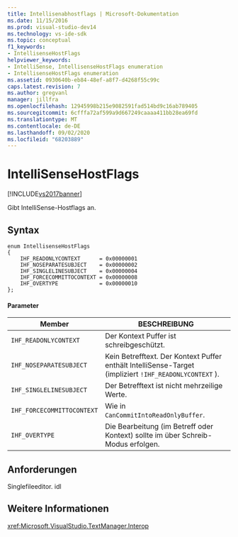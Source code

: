 ```yaml
---
title: Intellisenabhostflags | Microsoft-Dokumentation
ms.date: 11/15/2016
ms.prod: visual-studio-dev14
ms.technology: vs-ide-sdk
ms.topic: conceptual
f1_keywords:
- IntellisenseHostFlags
helpviewer_keywords:
- IntelliSense, IntellisenseHostFlags enumeration
- IntellisenseHostFlags enumeration
ms.assetid: 0930640b-eb84-48ef-a8f7-d4268f55c99c
caps.latest.revision: 7
ms.author: gregvanl
manager: jillfra
ms.openlocfilehash: 12945998b215e9082591fad514bd9c16ab789405
ms.sourcegitcommit: 6cfffa72af599a9d667249caaaa411bb28ea69fd
ms.translationtype: MT
ms.contentlocale: de-DE
ms.lasthandoff: 09/02/2020
ms.locfileid: "68203889"
---
```

# <a name="intellisensehostflags"></a>IntelliSenseHostFlags
[!INCLUDE[vs2017banner](../includes/vs2017banner.md)]

Gibt IntelliSense-Hostflags an.  
  
## <a name="syntax"></a>Syntax  
  
```cpp#  
enum IntellisenseHostFlags  
{  
    IHF_READONLYCONTEXT      = 0x00000001  
    IHF_NOSEPARATESUBJECT    = 0x00000002  
    IHF_SINGLELINESUBJECT    = 0x00000004  
    IHF_FORCECOMMITTOCONTEXT = 0x00000008  
    IHF_OVERTYPE             = 0x00000010  
};  
```  
  
#### <a name="parameters"></a>Parameter  
  
|Member|BESCHREIBUNG|  
|-------------|-----------------|  
|`IHF_READONLYCONTEXT`|Der Kontext Puffer ist schreibgeschützt.|  
|`IHF_NOSEPARATESUBJECT`|Kein Betrefftext. Der Kontext Puffer enthält IntelliSense-Target (impliziert `!IHF_READONLYCONTEXT` ).|  
|`IHF_SINGLELINESUBJECT`|Der Betrefftext ist nicht mehrzeilige Werte.|  
|`IHF_FORCECOMMITTOCONTEXT`|Wie in `CanCommitIntoReadOnlyBuffer`.|  
|`IHF_OVERTYPE`|Die Bearbeitung (im Betreff oder Kontext) sollte im über Schreib-Modus erfolgen.|  
  
## <a name="requirements"></a>Anforderungen  
 Singlefileeditor. idl  
  
## <a name="see-also"></a>Weitere Informationen  
 <xref:Microsoft.VisualStudio.TextManager.Interop>
